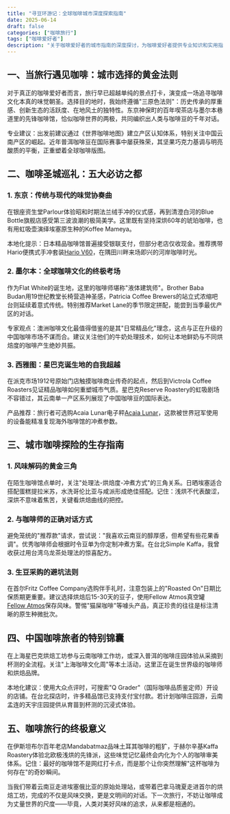 ```yaml
---
title: "寻豆环游记：全球咖啡城市深度探索指南"
date: 2025-06-14
draft: false
categories: ["咖啡旅行"]
tags: ["咖啡爱好者"]
description: "关于咖啡爱好者的城市指南的深度探讨，为咖啡爱好者提供专业知识和实用指南。"
---
```


## 一、当旅行遇见咖啡：城市选择的黄金法则
对于真正的咖啡爱好者而言，旅行早已超越单纯的景点打卡，演变成一场追寻咖啡文化本真的味觉朝圣。选择目的地时，我始终遵循"三原色法则"：历史传承的厚重感、创新生态的活跃度、在地风土的独特性。东京神保町的百年喫茶店与墨尔本巷道里的先锋咖啡馆，恰似咖啡世界的两极，共同编织出人类与咖啡豆的千年对话。

专业建议：出发前建议通过《世界咖啡地图》建立产区认知体系，特别关注中国云南产区的崛起。近年普洱咖啡豆在国际赛事中屡获殊荣，其坚果巧克力基调与明亮酸质的平衡，正重塑着全球咖啡版图。

## 二、咖啡圣城巡礼：五大必访之都
### 1. 东京：传统与现代的味觉协奏曲
在银座资生堂Parlour体验昭和时期法兰绒手冲的仪式感，再到清澄白河的Blue Bottle旗舰店感受第三波浪潮的极简美学。这里既有坚持深烘60年的琥珀咖啡，也有用虹吸壶演绎埃塞原生种的Koffee Mameya。

本地化提示：日本精品咖啡馆普遍接受银联支付，但部分老店仅收现金。推荐携带Hario便携式手冲套装[Hario V60](https://www.amazon.com/s?k=Hario%20V60&tag=coffeeprism-20)，在隅田川畔来场即兴的河岸咖啡时光。

### 2. 墨尔本：全球咖啡文化的终极考场
作为Flat White的诞生地，这里的咖啡师堪称"液体建筑师"。Brother Baba Budan用19世纪教堂长椅营造神圣感，Patricia Coffee Brewers的站立式浓缩吧台则延续着意式传统。特别推荐Market Lane的季节限定拼配，能尝到当季最优产区的对话。

专家观点：澳洲咖啡文化最值得借鉴的是其"日常精品化"理念，这点与正在升级的中国咖啡市场不谋而合。建议关注他们的牛奶处理技术，如何让本地鲜奶与不同烘焙度的咖啡产生绝妙共振。

### 3. 西雅图：星巴克诞生地的自我超越
在派克市场1912号原始门店触摸咖啡商业传奇的起点，然后到Victrola Coffee Roasters见证精品咖啡如何重塑城市气质。星巴克Reserve Roastery的虹吸剧场不容错过，其云南单一产区系列展现了中国咖啡豆的国际表达。

产品推荐：旅行者可选购Acaia Lunar电子秤[Acaia Lunar](https://www.amazon.com/s?k=Acaia%20Lunar&tag=coffeeprism-20)，这款被世界冠军使用的设备能精准复现海外咖啡馆的冲煮参数。

## 三、城市咖啡探险的生存指南
### 1. 风味解码的黄金三角
在陌生咖啡馆点单时，关注"处理法-烘焙度-冲煮方式"的三角关系。日晒埃塞适合搭配蛋糕提拉米苏，水洗哥伦比亚与咸派形成绝佳搭配。记住：浅烘不代表酸涩，深烘不意味着焦苦，关键看烘焙曲线的把控。

### 2. 与咖啡师的正确对话方式
避免笼统的"推荐款"请求，尝试说："我喜欢云南豆的醇厚感，但希望有些花果香调"。优秀咖啡师会根据时令豆单为你定制冲煮方案。在台北Simple Kaffa，我曾收获过用台湾乌龙茶处理法的惊喜配方。

### 3. 生豆采购的避坑法则
在首尔Fritz Coffee Company选购伴手礼时，注意包装上的"Roasted On"日期比保质期更重要。建议选择烘焙后15-30天的豆子，使用Fellow Atmos真空罐[Fellow Atmos](https://www.amazon.com/s?k=Fellow%20Atmos&tag=coffeeprism-20)保存风味。警惕"猫屎咖啡"等噱头产品，真正珍贵的往往是标注清晰的原生种微批次。

## 四、中国咖啡旅者的特别锦囊
在上海星巴克烘焙工坊参与云南咖啡工作坊，或深入普洱的咖啡庄园体验从采摘到杯测的全流程。关注"上海咖啡文化周"等本土活动，这里正在诞生世界级的咖啡师和烘焙品牌。

本地化建议：使用大众点评时，可搜索"Q Grader"（国际咖啡品质鉴定师）开设的店铺。在台北探店时，许多精品馆已支持支付宝付款。若计划咖啡庄园游，云南孟连的天宇庄园提供从育苗到杯测的沉浸式体验。

## 五、咖啡旅行的终极意义
在伊斯坦布尔百年老店Mandabatmaz品味土耳其咖啡的粗犷，于赫尔辛基Kaffa Roastery体验北欧极浅烘的先锋派，这些味觉记忆最终会内化为个人的咖啡审美体系。记住：最好的咖啡馆不是网红打卡点，而是那个让你突然理解"这杯咖啡为何存在"的奇妙瞬间。

当我们带着云南豆走进埃塞俄比亚的原始处理站，或带着巴拿马瑰夏走进首尔的烘焙工坊，完成的不仅是风味交换，更是文明间的对话。下一次旅行，不妨让咖啡成为丈量世界的尺度——毕竟，人类对美好风味的追求，从来都是相通的。